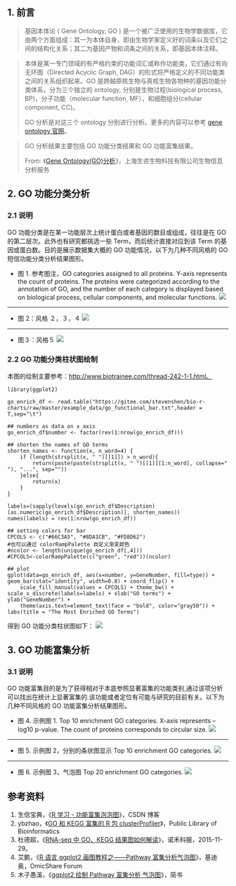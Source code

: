## 1. 前言

> 基因本体论 ( Gene Ontology, GO ) 是一个被广泛使用的生物学数据库，它由两个方面组成：其一为本体自身，即由生物学家定义好的词条以及它们之间的结构化关系；其二为基因产物和词条之间的关系，即基因本体注释。

> 本体是某一专门领域的有严格约束的功能词汇或称作功能类，它们通过有向无环图（Directed Acyclic Graph, DAG）的形式将严格定义的不同功能类之间的关系组织起来。GO 是跨越原核生物与真核生物各物种的基因功能分类体系，分为三个独立的 ontology, 分别是生物过程(biological process, BP)，分子功能（molecular function, MF），和细胞组分(cellular component, CC)。
>
> GO 分析是对这三个 ontology 分别进行分析。更多的内容可以参考 [gene ontology 官网](http://www.geneontology.org)。

> GO 分析结果主要包括 GO 功能分类结果和 GO 功能富集结果。
>
> From: 《[Gene Ontology(GO)分析](http://www.biorefer.com/biorefer/html/fenxifuwu/shengwuxinxifenxifuwu/2010/0806/42.html)》，上海生咨生物科技有限公司生物信息分析服务

## 2. GO 功能分类分析

### 2.1 说明

GO 功能分类是在某一功能层次上统计蛋白或者基因的数目或组成，往往是在 GO 的第二层次。此外也有研究都挑选一些 Term，而后统计直接对应到该 Term 的基因或蛋白数。目的是展示数据集大概的 GO 功能情况，以下为几种不同风格的 GO 短信功能分类分析结果图形。

- 图 1. 参考图注，GO categories assigned to all proteins. Y-axis represents the count of proteins. The proteins were categorized according to the annotation of GO, and the number of each category is displayed based on biological process, cellular components, and molecular functions.
  ![](https://shub-1251708715.cos.ap-guangzhou.myqcloud.com/elog-cookbook-img/FrQ2o9YdnkHFAfphvfqvbNevCWvd.png)

---

- 图 2：风格 ２，３，４
  ![](https://shub-1251708715.cos.ap-guangzhou.myqcloud.com/elog-cookbook-img/FhqOz1iKamtxZ7mIeKadSt-yfFpL.jpeg)

---

- 图３：风格５
  ![](https://shub-1251708715.cos.ap-guangzhou.myqcloud.com/elog-cookbook-img/FtTfRE9prf5HUBMK7xM-1h7CFl0m.png)

### 2.2 GO 功能分类柱状图绘制

本图的绘制主要参考：http://www.biotrainee.com/thread-242-1-1.html。

```
library(ggplot2)

go_enrich_df <- read.table("https://gitee.com/stevenshen/bio-r-charts/raw/master/example_data/go_functional_bar.txt",header = T,sep="\t")

## numbers as data on x axis
go_enrich_df$number <- factor(rev(1:nrow(go_enrich_df)))

## shorten the names of GO terms
shorten_names <- function(x, n_word=4) {
    if (length(strsplit(x, " ")[[1]]) > n_word){
        return(paste(paste(strsplit(x, " ")[[1]][1:n_word], collapse=" "), "...", sep=""))
    }else{
        return(x)
    }
}

labels=(sapply(levels(go_enrich_df$Description)[as.numeric(go_enrich_df$Description)], shorten_names))
names(labels) = rev(1:nrow(go_enrich_df))

## setting colors for bar
CPCOLS <- c("#66C3A5", "#8DA1CB", "#FD8D62")
#也可以通过 colorRampPalette 自定义渐变颜色
#ncolor <- length(unique(go_enrich_df[,4]))
#CPCOLS<-colorRampPalette(c("green", "red"))(ncolor)

## plot
gplot(data=go_enrich_df, aes(x=number, y=GeneNumber, fill=type)) + geom_bar(stat="identity", width=0.8) + coord_flip() +
    scale_fill_manual(values = CPCOLS) + theme_bw() + scale_x_discrete(labels=labels) + xlab("GO terms") + ylab("GeneNumber") +
    theme(axis.text=element_text(face = "bold", color="gray50")) + labs(title = "The Most Enriched GO Terms")
```

得到 GO 功能分类柱状图如下：
![](https://shub-1251708715.cos.ap-guangzhou.myqcloud.com/elog-cookbook-img/FnR20BEyMQXi_ig3eKArfNXfqH1n.png)

## 3. GO 功能富集分析

### 3.1 说明

GO 功能富集目的是为了获得相对于本底参照显著富集的功能类别,通过该项分析可以找出在统计上显著富集的.该功能或者定位有可能与研究的目前有关。以下为几种不同风格的 GO 功能富集分析结果图形。

- 图 4. 示例图 1. Top 10 enrichment GO categories. X-axis represents –log10 p-value. The count of proteins corresponds to circular size.
  ![](https://shub-1251708715.cos.ap-guangzhou.myqcloud.com/elog-cookbook-img/FlmDKUUYgbSvBm-4aRaTMQAbl-Vd.png)

---

- 图 5. 示例图 2，分别的条状图显示 Top 10 enrichment GO categories.
  ![](https://shub-1251708715.cos.ap-guangzhou.myqcloud.com/elog-cookbook-img/FuWMXEH3oKpGf19PSMl8anOg2jsx.png)

---

- 图 6. 示例图 3，气泡图 Top 20 enrichment GO categories.
  ![](https://shub-1251708715.cos.ap-guangzhou.myqcloud.com/elog-cookbook-img/FjimEFhwg7j9uHD41P5QoNVZXaas.png)

## 参考资料

1. 生信宝典，《[R 学习 - 功能富集泡泡图](https://blog.csdn.net/qazplm12_3/article/details/76474671)》，CSDN 博客
2. ybzhao，《[GO 和 KEGG 富集的 R 包 clusterProfiler](https://www.plob.org/article/9700.html)》，Public Library of Bioinformatics
3. 杜德超，《[RNA-seq 中 GO、KEGG 结果图如何解读](https://mp.weixin.qq.com/s?__biz=MzA5NzE1MTYwMw%3D%3D&idx=1&mid=400906256&scene=21&sn=71d2f3b01e23c614eed34a61a150e355)》，诺禾科服，2015-11-29。
4. 艾鹏，《[R 语言 ggplot2 画图教程之——Pathway 富集分析气泡图](http://www.omicshare.com/forum/thread-146-1-1.html)》，基迪奥，OmicShare Forum
5. 木子愚溪，《[ggplot2 绘制 Pathway 富集分析 气泡图](https://www.jianshu.com/p/6614cb469b2a)》，简书
